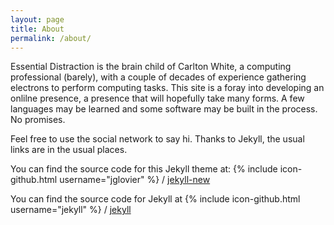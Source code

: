 ```yaml
---
layout: page
title: About
permalink: /about/
---
```


Essential Distraction is the brain child of Carlton White, a computing professional (barely), with a couple of decades of experience gathering electrons to perform computing tasks.  This site is a foray into developing an onlilne presence, a presence that will hopefully take many forms.  A few languages may be learned and some software may be built in the process. No promises.

Feel free to use the social network to say hi.  Thanks to Jekyll, the usual links are in the usual places. 

You can find the source code for this Jekyll theme at:
{% include icon-github.html username="jglovier" %} /
[jekyll-new](https://github.com/jglovier/jekyll-new)

You can find the source code for Jekyll at
{% include icon-github.html username="jekyll" %} /
[jekyll](https://github.com/jekyll/jekyll)

